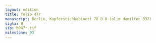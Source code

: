 ```yaml
---
layout: edition
title: folio 47r
manuscript: Berlin, Kupferstichkabinett 78 D 8 (olim Hamilton 337)
sigla: B
iip: b047r.tif
milestone: 93
---
```

